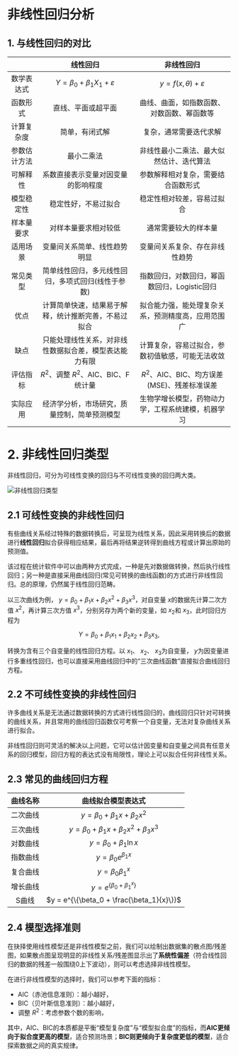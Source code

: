 # 非线性回归分析
## 1. 与线性回归的对比
|        | 线性回归 | 非线性回归 |
|:-------:|:------:|:---------:|
| 数学表达式 | $Y = \beta_0 + \beta_1 X_1 + \varepsilon$| $y = f(x, \theta) + \varepsilon$|
| 函数形式 | 直线、平面或超平面 | 曲线、曲面，如指数函数、对数函数、幂函数等 |
| 计算复杂度 | 简单，有闭式解 | 复杂，通常需要迭代求解 |
| 参数估计方法 | 最小二乘法 | 非线性最小二乘法、最大似然估计、迭代算法 |
| 可解释性 | 系数直接表示变量对因变量的影响程度 | 参数解释相对复杂，需要结合函数形式 |
| 模型稳定性 | 稳定性好，不易过拟合 | 稳定性相对较差，容易过拟合 |
| 样本量要求 | 对样本量要求相对较低 | 通常需要较大的样本量 |
| 适用场景 | 变量间关系简单、线性趋势明显 | 变量间关系复杂、存在非线性趋势 |
| 常见类型 | 简单线性回归，多元线性回归，多项式回归(线性于参数) | 指数回归，对数回归，幂函数回归，Logistic回归 |
| 优点 | 计算简单快速，结果易于解释，统计推断完善，不易过拟合 | 拟合能力强，能处理复杂关系，预测精度高，应用范围广 |
| 缺点 | 只能处理线性关系，对非线性数据拟合差，模型表达能力有限 | 计算复杂，容易过拟合，参数初值敏感，可能无法收敛 |
| 评估指标 | $R^2$、调整 $R^2$、AIC、BIC、F统计量 | $R^2$、AIC、BIC、均方误差(MSE)、残差标准误差 |
| 实际应用 | 经济学分析，市场研究，质量控制，简单预测模型 | 生物学增长模型，药物动力学，工程系统建模，机器学习 |

# 2. 非线性回归类型

非线性回归，可分为可线性变换的回归与不可线性变换的回归两大类。

![非线性回归类型](https://pic2.zhimg.com/v2-3730c0623f4ae713e6b0b7fee82d0057_r.jpg)

## 2.1 可线性变换的非线性回归
有些曲线关系经过特殊的数据转换后，可呈现为线性关系，因此采用转换后的数据进行**线性回归**拟合获得相应结果，最后再将结果逆转得到曲线方程或计算出原始的预测值。

该过程在统计软件中可以由两种方式完成，一种是先对数据做转换，然后执行线性回归；另一种是直接采用曲线回归(常见可转换的曲线函数)的方式进行非线性回归。总的原理，仍然属于线性回归范畴。

以三次曲线为例， $y = \beta_0 + \beta_1 x + \beta_2 x^2 + \beta_3 x^3$，对自变量 $x$的数据先计算二次方值 $x^2$，再计算三次方值 $x^3$，分别另存为两个新的变量，如 $x_2$和 $x_3$，此时回归方程为

$$Y = \beta_0 + \beta_1 x_1 + \beta_2 x_2 + \beta_3 x_3,$$

转换为含有三个自变量的线性回归方程。以 $x_1$、 $x_2$、 $x_3$为自变量， $y$为因变量进行多重线性回归，也可以直接采用曲线回归中的“三次曲线函数”直接拟合曲线回归方程。

## 2.2 不可线性变换的非线性回归
许多曲线关系是无法通过数据转换的方式进行线性回归的，曲线回归只针对可转换的曲线关系，并且常用的曲线回归函数仅可考察一个自变量，无法对复杂曲线关系进行拟合。

非线性回归则可灵活的解决以上问题，它可以估计因变量和自变量之间具有任意关系的回归模型，回归方程的表达式没有局限性，理论上可以拟合任何非线性关系。

## 2.3 常见的曲线回归方程
| 曲线名称 | 曲线拟合模型表达式 |
|:--------:|:---------------------------------:|
| 二次曲线 | $y = \beta_0 + \beta_1 x + \beta_2 x^2$ |
| 三次曲线 | $y = \beta_0 + \beta_1 x + \beta_2 x^2 + \beta_3 x^3$ |
| 对数曲线 | $y = \beta_0 + \beta_1 \ln x$ |
| 指数曲线 | $y = \beta_0 e^{\beta_1 x}$ |
| 复合曲线 | $y = \beta_0 \beta_1^x$ |
| 增长曲线 | $y = e^{\{\beta_0 + \beta_1^x\}}$ |
| S曲线 | $y = e^{\{\beta_0 + \frac{\beta_1}{x}\}}$ |

## 2.4 模型选择准则
在抉择使用线性模型还是非线性模型之前，我们可以绘制出数据集的散点图/残差图，如果散点图呈现明显的非线性关系/残差图显示出了**系统性偏差**（符合线性回归的数据的残差一般围绕0上下波动），则可以考虑选择非线性模型。

在进行非线性模型的选择时，我们可以参考下面的指标：
- AIC（赤池信息准则）：越小越好，
- BIC（贝叶斯信息准则）：越小越好，
- 调整 $R^2$：考虑参数个数的影响，

其中，AIC、BIC的本质都是平衡“模型复杂度”与“模型拟合度”的指标，而**AIC更倾向于拟合度更高的模型**，适合预测场景；**BIC则更倾向于复杂度更低的模型**，适合探索数据之间的真实规律。
<!--stackedit_data:
eyJoaXN0b3J5IjpbLTE0MTkzODMwOTZdfQ==
-->